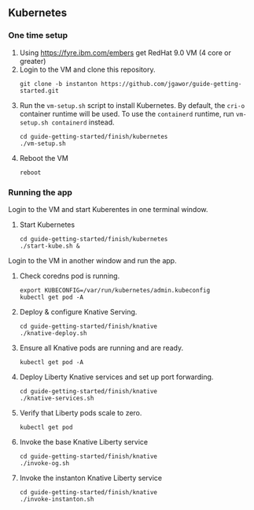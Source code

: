 ## Kubernetes

### One time setup

1. Using https://fyre.ibm.com/embers get RedHat 9.0 VM (4 core or greater)
1. Login to the VM and clone this repository.
   ```
   git clone -b instanton https://github.com/jgawor/guide-getting-started.git
   ```
1. Run the `vm-setup.sh` script to install Kubernetes. By default, the `cri-o` container runtime will be used. To use the `containerd` runtime, run `vm-setup.sh containerd` instead.
   ```
   cd guide-getting-started/finish/kubernetes
   ./vm-setup.sh
   ```
1. Reboot the VM
   ```
   reboot
   ```

### Running the app

Login to the VM and start Kuberentes in one terminal window.

1. Start Kubernetes
   ```
   cd guide-getting-started/finish/kubernetes
   ./start-kube.sh &
   ```

Login to the VM in another window and run the app.

1. Check coredns pod is running.
   ```
   export KUBECONFIG=/var/run/kubernetes/admin.kubeconfig
   kubectl get pod -A
   ```
1. Deploy & configure Knative Serving.
   ```
   cd guide-getting-started/finish/knative
   ./knative-deploy.sh
   ```
1. Ensure all Knative pods are running and are ready.
   ```
   kubectl get pod -A
   ```
1. Deploy Liberty Knative services and set up port forwarding.
   ```
   cd guide-getting-started/finish/knative
   ./knative-services.sh
   ```
1. Verify that Liberty pods scale to zero.
   ```
   kubectl get pod
   ```
1. Invoke the base Knative Liberty service
   ```
   cd guide-getting-started/finish/knative
   ./invoke-og.sh
   ```
1. Invoke the instanton Knative Liberty service
   ```
   cd guide-getting-started/finish/knative
   ./invoke-instanton.sh
   ```
